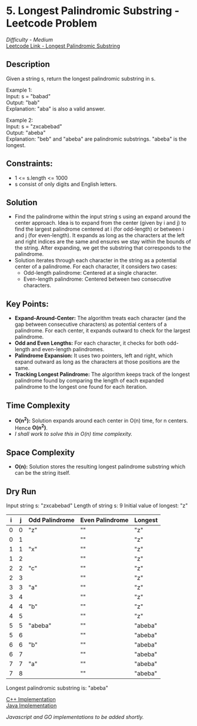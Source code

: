 # 5. Longest Palindromic Substring - Leetcode Problem  

*Difficulty - Medium*  
[Leetcode Link - Longest Palindromic Substring](https://leetcode.com/problems/longest-palindromic-substring/description/)

## Description
Given a string s, return the longest palindromic substring in s.  

Example 1:  
Input: s = "babad"  
Output: "bab"  
Explanation: "aba" is also a valid answer.  

Example 2:  
Input: s = "zxcabebad"  
Output: "abeba"  
Explanation: "beb" and "abeba" are palindromic substrings. "abeba" is the longest.

## Constraints:
* 1 <= s.length <= 1000
* s consist of only digits and English letters.

## Solution
* Find the palindrome within the input string s using an expand around the center approach. Idea is to expand from the center (given by i and j) to find the largest palindrome centered at i (for odd-length) or between i and j (for even-length). It expands as long as the characters at the left and right indices are the same and ensures we stay within the bounds of the string. After expanding, we get the substring that corresponds to the palindrome.
* Solution iterates through each character in the string as a potential center of a palindrome. For each character, it considers two cases:
    * Odd-length palindrome: Centered at a single character.
    * Even-length palindrome: Centered between two consecutive characters.

## Key Points:
* **Expand-Around-Center:** The algorithm treats each character (and the gap between consecutive characters) as potential centers of a palindrome. For each center, it expands outward to check for the largest palindrome.
* **Odd and Even Lengths:** For each character, it checks for both odd-length and even-length palindromes.
* **Palindrome Expansion:** It uses two pointers, left and right, which expand outward as long as the characters at those positions are the same.
* **Tracking Longest Palindrome:** The algorithm keeps track of the longest palindrome found by comparing the length of each expanded palindrome to the longest one found for each iteration.

## Time Complexity
* **O(n<sup>2</sup>):** Solution expands around each center in O(n) time, for n centers. Hence **O(n<sup>2</sup>)**.
* *I shall work to solve this in O(n) time complexity.*

## Space Complexity
* **O(n):** Solution stores the resulting longest palindrome substring which can be the string itself.

## Dry Run
Input string s: "zxcabebad"
Length of string s: 9
Initial value of longest: "z"

|    i    |    j    | Odd Palindrome | Even Palindrome |    Longest    |
| ------- | ------- | -------------- | --------------- | ------------- |
|    0    |    0    |      "z"       |       ""        |     "z"       |
|    0    |    1    |                |       ""        |     "z"       |
|    1    |    1    |      "x"       |       ""        |     "z"       |
|    1    |    2    |                |       ""        |     "z"       |
|    2    |    2    |      "c"       |       ""        |     "z"       |
|    2    |    3    |                |       ""        |     "z"       |
|    3    |    3    |      "a"       |       ""        |     "z"       |
|    3    |    4    |                |       ""        |     "z"       |
|    4    |    4    |      "b"       |       ""        |     "z"       |
|    4    |    5    |                |       ""        |     "z"       |
|    5    |    5    |    "abeba"     |       ""        |   "abeba"     |
|    5    |    6    |                |       ""        |   "abeba"     |
|    6    |    6    |      "b"       |       ""        |   "abeba"     |
|    6    |    7    |                |       ""        |   "abeba"     |
|    7    |    7    |      "a"       |       ""        |   "abeba"     |
|    7    |    8    |                |       ""        |   "abeba"     |

Longest palindromic substring is: "abeba"

[C++ Implementation](./longestPalindromicSubstring.cpp)  
[Java Implementation](./Solution.java)

*Javascript and GO implementations to be added shortly.*